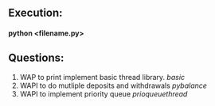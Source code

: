 ## Execution:

#### python \<filename.py\>

## Questions:

1. WAP to print implement basic thread library. *basic*
2. WAPI to do mutliple deposits and withdrawals  *pybalance*
3. WAPI to implement priority queue *prioqueuethread*
